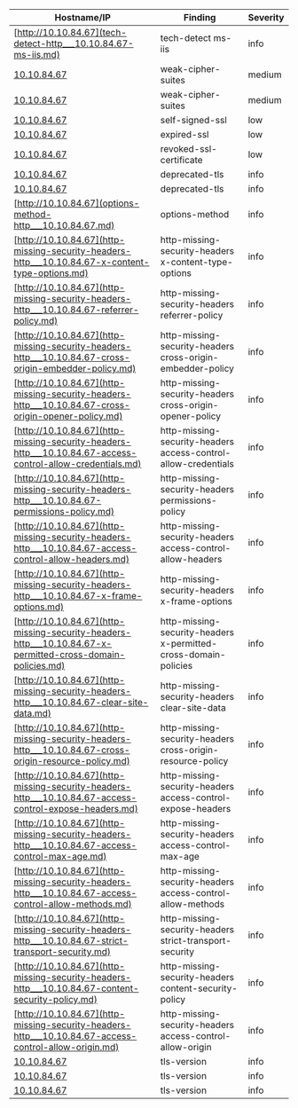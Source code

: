 |Hostname/IP|Finding|Severity|
|-|-|-|
|[http://10.10.84.67](tech-detect-http___10.10.84.67-ms-iis.md)|tech-detect ms-iis|info|
|[10.10.84.67](weak-cipher-suites-10.10.84.67_443.md)|weak-cipher-suites |medium|
|[10.10.84.67](weak-cipher-suites-10.10.84.67_443.md)|weak-cipher-suites |medium|
|[10.10.84.67](self-signed-ssl-10.10.84.67_443.md)|self-signed-ssl |low|
|[10.10.84.67](expired-ssl-10.10.84.67_443.md)|expired-ssl |low|
|[10.10.84.67](revoked-ssl-certificate-10.10.84.67_443.md)|revoked-ssl-certificate |low|
|[10.10.84.67](deprecated-tls-10.10.84.67_443.md)|deprecated-tls |info|
|[10.10.84.67](deprecated-tls-10.10.84.67_443.md)|deprecated-tls |info|
|[http://10.10.84.67](options-method-http___10.10.84.67.md)|options-method |info|
|[http://10.10.84.67](http-missing-security-headers-http___10.10.84.67-x-content-type-options.md)|http-missing-security-headers x-content-type-options|info|
|[http://10.10.84.67](http-missing-security-headers-http___10.10.84.67-referrer-policy.md)|http-missing-security-headers referrer-policy|info|
|[http://10.10.84.67](http-missing-security-headers-http___10.10.84.67-cross-origin-embedder-policy.md)|http-missing-security-headers cross-origin-embedder-policy|info|
|[http://10.10.84.67](http-missing-security-headers-http___10.10.84.67-cross-origin-opener-policy.md)|http-missing-security-headers cross-origin-opener-policy|info|
|[http://10.10.84.67](http-missing-security-headers-http___10.10.84.67-access-control-allow-credentials.md)|http-missing-security-headers access-control-allow-credentials|info|
|[http://10.10.84.67](http-missing-security-headers-http___10.10.84.67-permissions-policy.md)|http-missing-security-headers permissions-policy|info|
|[http://10.10.84.67](http-missing-security-headers-http___10.10.84.67-access-control-allow-headers.md)|http-missing-security-headers access-control-allow-headers|info|
|[http://10.10.84.67](http-missing-security-headers-http___10.10.84.67-x-frame-options.md)|http-missing-security-headers x-frame-options|info|
|[http://10.10.84.67](http-missing-security-headers-http___10.10.84.67-x-permitted-cross-domain-policies.md)|http-missing-security-headers x-permitted-cross-domain-policies|info|
|[http://10.10.84.67](http-missing-security-headers-http___10.10.84.67-clear-site-data.md)|http-missing-security-headers clear-site-data|info|
|[http://10.10.84.67](http-missing-security-headers-http___10.10.84.67-cross-origin-resource-policy.md)|http-missing-security-headers cross-origin-resource-policy|info|
|[http://10.10.84.67](http-missing-security-headers-http___10.10.84.67-access-control-expose-headers.md)|http-missing-security-headers access-control-expose-headers|info|
|[http://10.10.84.67](http-missing-security-headers-http___10.10.84.67-access-control-max-age.md)|http-missing-security-headers access-control-max-age|info|
|[http://10.10.84.67](http-missing-security-headers-http___10.10.84.67-access-control-allow-methods.md)|http-missing-security-headers access-control-allow-methods|info|
|[http://10.10.84.67](http-missing-security-headers-http___10.10.84.67-strict-transport-security.md)|http-missing-security-headers strict-transport-security|info|
|[http://10.10.84.67](http-missing-security-headers-http___10.10.84.67-content-security-policy.md)|http-missing-security-headers content-security-policy|info|
|[http://10.10.84.67](http-missing-security-headers-http___10.10.84.67-access-control-allow-origin.md)|http-missing-security-headers access-control-allow-origin|info|
|[10.10.84.67](tls-version-10.10.84.67_443.md)|tls-version |info|
|[10.10.84.67](tls-version-10.10.84.67_443.md)|tls-version |info|
|[10.10.84.67](tls-version-10.10.84.67_443.md)|tls-version |info|
